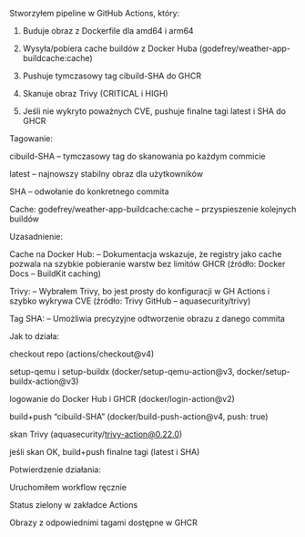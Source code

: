 Stworzyłem pipeline w GitHub Actions, który:
1. Buduje obraz z Dockerfile dla amd64 i arm64

2. Wysyła/pobiera cache buildów z Docker Huba (godefrey/weather-app-buildcache:cache)

3. Pushuje tymczasowy tag cibuild-SHA do GHCR

4. Skanuje obraz Trivy (CRITICAL i HIGH)

5. Jeśli nie wykryto poważnych CVE, pushuje finalne tagi latest i SHA do GHCR



Tagowanie:

cibuild-SHA – tymczasowy tag do skanowania po każdym commicie

latest – najnowszy stabilny obraz dla użytkowników

SHA – odwołanie do konkretnego commita

Cache: godefrey/weather-app-buildcache:cache – przyspieszenie kolejnych buildów



Uzasadnienie:

Cache na Docker Hub:
– Dokumentacja wskazuje, że registry jako cache pozwala na szybkie pobieranie warstw bez limitów GHCR (źródło: Docker Docs – BuildKit caching)

Trivy:
– Wybrałem Trivy, bo jest prosty do konfiguracji w GH Actions i szybko wykrywa CVE (źródło: Trivy GitHub – aquasecurity/trivy)

Tag SHA:
– Umożliwia precyzyjne odtworzenie obrazu z danego commita



Jak to działa:

checkout repo (actions/checkout@v4)

setup-qemu i setup-buildx (docker/setup-qemu-action@v3, docker/setup-buildx-action@v3)

logowanie do Docker Hub i GHCR (docker/login-action@v2)

build+push “cibuild-SHA” (docker/build-push-action@v4, push: true)

skan Trivy (aquasecurity/trivy-action@0.22.0)

jeśli skan OK, build+push finalne tagi (latest i SHA)



Potwierdzenie działania:

Uruchomiłem workflow ręcznie

Status zielony w zakładce Actions

Obrazy z odpowiednimi tagami dostępne w GHCR